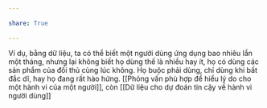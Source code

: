 ---  
share: True  
---  
Ví dụ, bằng dữ liệu, ta có thể biết một người dùng ứng dụng bao nhiêu lần một tháng, nhưng lại không biết họ dùng thế là nhiều hay ít, họ có dùng các sản phẩm của đối thủ cùng lúc không. Họ buộc phải dùng, chỉ dùng khi bất đắc dĩ, hay họ đang rất hào hứng. [[Phỏng vấn phù hợp để hiểu lý do cho một hành vi của một người]], còn [[Dữ liệu cho dự đoán tin cậy về hành vi người dùng]]  
